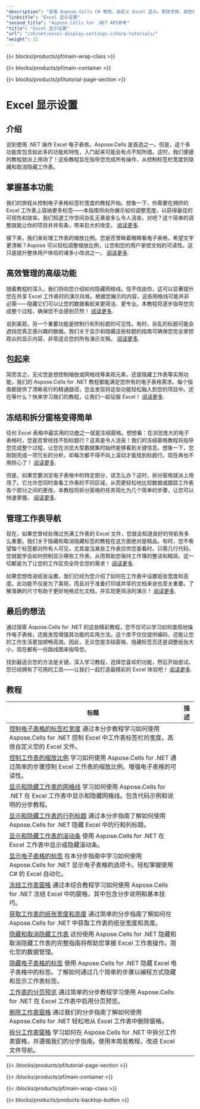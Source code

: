 ```yaml
---
"description": "查看 Aspose.Cells C# 教程，自定义 Excel 显示。更改字体、颜色和格式，创建美观的报表。"
"linktitle": "Excel 显示设置"
"second_title": "Aspose.Cells for .NET API参考"
"title": "Excel 显示设置"
"url": "/zh/net/excel-display-settings-csharp-tutorials/"
"weight": 11
---
```


{{< blocks/products/pf/main-wrap-class >}}

{{< blocks/products/pf/main-container >}}

{{< blocks/products/pf/tutorial-page-section >}}

# Excel 显示设置

## 介绍

说到使用 .NET 操作 Excel 电子表格，Aspose.Cells 是首选之一。但是，这个多功能库包含如此多的功能和特性，入门起来可能会有点不知所措。这时，我们便捷的教程就派上用场了！这些教程旨在指导您完成所有操作，从控制标签栏宽度到隐藏和取消隐藏工作表。

## 掌握基本功能

我们的旅程从控制电子表格标签栏宽度的教程开始。想象一下，你需要在拥挤的 Excel 工作表上容纳更多标签——本指南将向你展示如何调整宽度，以获得最佳的可视性和效率。我们知道工作空间杂乱无章是多么令人沮丧，对吧？这个简单的调整就能让你的项目井井有条，带来巨大的改变。 [阅读更多](./control-tab-bar-width-of-spreadsheet/).

接下来，我们来处理工作表的缩放比例。您是否曾眯着眼睛看电子表格，希望文字更清晰？Aspose 可以轻松调整缩放比例，让您和您的用户掌控文档的可读性。这只是提升整体用户体验的诸多小改进之一。 [阅读更多](./controll-zoom-factor-of-worksheet/). 

## 高效管理的高级功能

随着教程的深入，我们将向您介绍如何隐藏网格线。信不信由你，这可以显著提升您在共享 Excel 工作表时的演示风格。根据您展示的内容，这些网格线可能并非必需——隐藏它们可以让您的数据看起来更简洁、更专业。本教程将逐步指导您完成整个过程，确保您不会感到茫然！ [阅读更多](./display-and-hide-gridlines-of-worksheet/).

说到美观，另一个重要功能是控制行和列标题的可见性。有时，杂乱的标题可能会遮挡您真正感兴趣的数据。我们关于显示和隐藏这些标题的指南可确保您完全掌控观众的显示内容，非常适合您的所有演示文稿。 [阅读更多](./display-and-hide-row-column-headers-of-worksheet/).

## 包起来

简而言之，无论您是想控制缩放或网格线等美观元素，还是隐藏工作表等实用功能，我们的 Aspose.Cells for .NET 教程都能满足您所有的电子表格需求。每个指南都提供了清晰易行的精通路径，您会发现将这些功能轻松融入到您的项目中。还在等什么？快来学习我们的教程，让我们一起征服 Excel！ [阅读更多](./hide-and-unhide-worksheet/).

## 冻结和拆分窗格变得简单

任何 Excel 表格中最实用的功能之一就是冻结窗格。想想看：在浏览庞大的电子表格时，您是否曾经找不到标题行？这真是令人沮丧！我们的冻结窗格教程将指导您完成整个过程，让您在浏览大型数据集时始终能够看到关键信息。想象一下，您刚刚完成一项冗长的分析，却每次都不得不向上滚动才能找到标题行。现在再也不用担心了！ [阅读更多](./freeze-panes-of-worksheet/).

但是，如果您要浏览电子表格中的特定部分，该怎么办？这时，拆分窗格就派上用场了。它允许您同时查看工作表的不同区域，从而更轻松地比较数据或跟踪工作表各个部分之间的更改。本教程将拆分窗格的任务简化为几个简单的步骤，让您可以快速掌握。 [阅读更多](./split-panes-of-worksheet/).

## 管理工作表导航

现在，如果您曾经处理过充满工作表的 Excel 文件，您就会知道良好的导航有多么重要。我们关于隐藏和取消隐藏标签的教程在这方面绝对是精品。有时，您不希望每个标签都对所有人可见，尤其是当某些工作表仅供您查看时。只需几行代码，您就能学会如何控制显示哪些工作表，从而帮助您保持工作簿的整洁和精简。这一切都是为了让您的工作区完全符合您的需求！ [阅读更多](./hide-tabs-of-spreadsheet/).

如果您想改进纸张设置，我们已经为您介绍了如何在工作表中设置纸张宽度和高度。此功能不仅是为了美观，而且对于准备打印或共享的文档来说也至关重要。了解准确的尺寸有助于更好地格式化文档，并实现更简洁的演示！ [阅读更多](./get-paper-width-and-height-of-worksheet/).

## 最后的想法

通过探索 Aspose.Cells for .NET 的这些精彩教程，您不仅可以学习如何直观地操作电子表格，还能发现增强其功能的实用方法。这个库不仅仅提供编码，还能让您的工作生活更加顺畅高效。因此，无论您是冻结窗格、隐藏标签页还是调整纸张大小，现在都有一份路线图来指导您。

找到最适合您的方法是关键。深入学习教程，选择您喜欢的功能，然后开始尝试。您已经拥有了可用的工具——让我们一起打造最精彩的 Excel 体验吧！ [阅读更多](./page-break-preview-of-worksheet/).

## 教程 
标题 | 描述 |
| --- | --- |
| [控制电子表格的标签栏宽度](./control-tab-bar-width-of-spreadsheet/) 通过本分步教程学习如何使用 Aspose.Cells for .NET 控制 Excel 中工作表标签栏的宽度。高效自定义您的 Excel 文件。|  
| [控制工作表的缩放比例](./controll-zoom-factor-of-worksheet/) 学习如何使用 Aspose.Cells for .NET 通过简单的步骤控制 Excel 工作表的缩放比例。增强电子表格的可读性。|  
| [显示和隐藏工作表的网格线](./display-and-hide-gridlines-of-worksheet/) 学习如何使用 Aspose.Cells for .NET 在 Excel 工作表中显示和隐藏网格线。包含代码示例和说明的分步教程。|  
| [显示和隐藏工作表的行列标题](./display-and-hide-row-column-headers-of-worksheet/) 通过本分步指南了解如何使用 Aspose.Cells for .NET 隐藏 Excel 中的行和列标题。|  
| [显示和隐藏工作表的滚动条](./display-and-hide-scroll-bars-of-worksheet/) 使用 Aspose.Cells for .NET 在 Excel 工作表中显示或隐藏滚动条。|  
| [显示电子表格的标签](./display-tab-of-spreadsheet/) 在本分步指南中学习如何使用 Aspose.Cells for .NET 显示电子表格的选项卡。轻松掌握使用 C# 的 Excel 自动化。|  
| [冻结工作表窗格](./freeze-panes-of-worksheet/) 通过本综合教程学习如何使用 Aspose.Cells for .NET 冻结 Excel 中的窗格，其中包含分步说明和基本技巧。|  
| [获取工作表的纸张宽度和高度](./get-paper-width-and-height-of-worksheet/) 通过简单的分步指南了解如何在 Aspose.Cells for .NET 中获取工作表的纸张宽度和高度。|  
| [隐藏和取消隐藏工作表](./hide-and-unhide-worksheet/) 这份使用 Aspose.Cells for .NET 隐藏和取消隐藏工作表的完整指南将帮助您掌握 Excel 工作表操作。简化您的数据管理。|  
| [隐藏电子表格的标签](./hide-tabs-of-spreadsheet/) 使用 Aspose.Cells for .NET 隐藏 Excel 电子表格中的标签。了解如何通过几个简单的步骤以编程方式隐藏和显示工作表标签。|  
| [工作表的分页预览](./page-break-preview-of-worksheet/) 通过简单的分步教程学习使用 Aspose.Cells for .NET 在 Excel 工作表中启用分页预览。|  
| [删除工作表窗格](./remove-panes-of-worksheet/) 通过我们的分步指南了解如何使用 Aspose.Cells for .NET 轻松地从 Excel 工作表中删除窗格。|  
| [拆分工作表窗格](./split-panes-of-worksheet/) 学习如何在 Aspose.Cells for .NET 中拆分工作表窗格，并遵循我们的分步指南。使用本简易教程，改进 Excel 文件导航。|  

{{< /blocks/products/pf/tutorial-page-section >}}

{{< /blocks/products/pf/main-container >}}

{{< /blocks/products/pf/main-wrap-class >}}

{{< blocks/products/products-backtop-button >}}